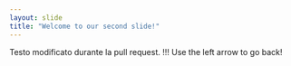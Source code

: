 ```yaml
---
layout: slide
title: "Welcome to our second slide!"
---
```

Testo modificato durante la pull request. !!!
Use the left arrow to go back!
